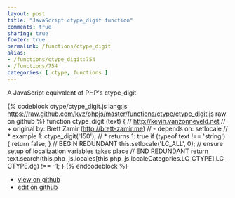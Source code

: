```yaml
---
layout: post
title: "JavaScript ctype_digit function"
comments: true
sharing: true
footer: true
permalink: /functions/ctype_digit
alias:
- /functions/ctype_digit:754
- /functions/754
categories: [ ctype, functions ]
---
```

A JavaScript equivalent of PHP's ctype_digit
<!-- more -->
{% codeblock ctype/ctype_digit.js lang:js https://raw.github.com/kvz/phpjs/master/functions/ctype/ctype_digit.js raw on github %}
function ctype_digit (text) {
    // http://kevin.vanzonneveld.net
    // +   original by: Brett Zamir (http://brett-zamir.me)
    // -    depends on: setlocale
    // *     example 1: ctype_digit('150');
    // *     returns 1: true
    if (typeof text !== 'string') {
        return false;
    }
    // BEGIN REDUNDANT
    this.setlocale('LC_ALL', 0); // ensure setup of localization variables takes place
    // END REDUNDANT
    return text.search(this.php_js.locales[this.php_js.localeCategories.LC_CTYPE].LC_CTYPE.dg) !== -1;
}
{% endcodeblock %}
<ul>
 <li><a href="https://github.com/kvz/phpjs/blob/master/functions/ctype/ctype_digit.js">view on github</a></li>
 <li><a href="https://github.com/kvz/phpjs/edit/master/functions/ctype/ctype_digit.js">edit on github</a></li>
</ul>
